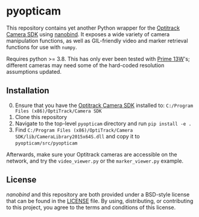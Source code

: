 pyopticam
================

This repository contains yet another Python wrapper for the [Optitrack Camera SDK](https://optitrack.com/software/camera-sdk/) using [nanobind](https://github.com/wjakob/nanobind).  It exposes a wide variety of camera manipulation functions, as well as GIL-friendly video and marker retrieval functions for use with `numpy`.

Requires python >= 3.8.   This has only ever been tested with [Prime 13W](https://optitrack.com/cameras/prime-13w/)'s; different cameras may need some of the hard-coded resolution assumptions updated.

Installation
------------

0. Ensure that you have the [Optitrack Camera SDK](https://optitrack.com/software/camera-sdk/) installed to: `C:/Program Files (x86)/OptiTrack/Camera SDK`
1. Clone this repository
2. Navigate to the top-level `pyopticam` directory and run `pip install -e .`
3. Find `C:/Program Files (x86)/OptiTrack/Camera SDK/lib/CameraLibrary2015x64S.dll` and copy it to `pyopticam/src/pyopticam`

Afterwards, make sure your Optitrack cameras are accessible on the network, and try the `video_viewer.py` or the `marker_viewer.py` example.

License
-------

_nanobind_ and this repository are both provided under a BSD-style
license that can be found in the [LICENSE](./LICENSE) file. By using,
distributing, or contributing to this project, you agree to the terms and
conditions of this license.

